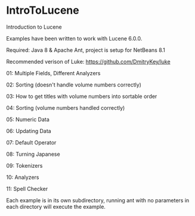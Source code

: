 # IntroToLucene
Introduction to Lucene

Examples have been written to work with Lucene 6.0.0.

Required: Java 8 & Apache Ant, project is setup for NetBeans 8.1

Recommended verison of Luke: https://github.com/DmitryKey/luke

01: Multiple Fields, Different Analyzers

02: Sorting (doesn't handle volume numbers correctly)

03: How to get titles with volume numbers into sortable order

04: Sorting (volume numbers handled correctly)

05: Numeric Data

06: Updating Data

07: Default Operator

08: Turning Japanese

09: Tokenizers

10: Analyzers

11: Spell Checker

Each example is in its own subdirectory, running ant with no parameters in each directory will execute the example.
